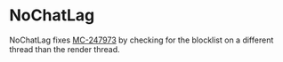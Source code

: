 # NoChatLag

NoChatLag fixes [MC-247973](https://bugs.mojang.com/projects/MC/issues/MC-247973) by checking for the blocklist on a different thread than the render thread.